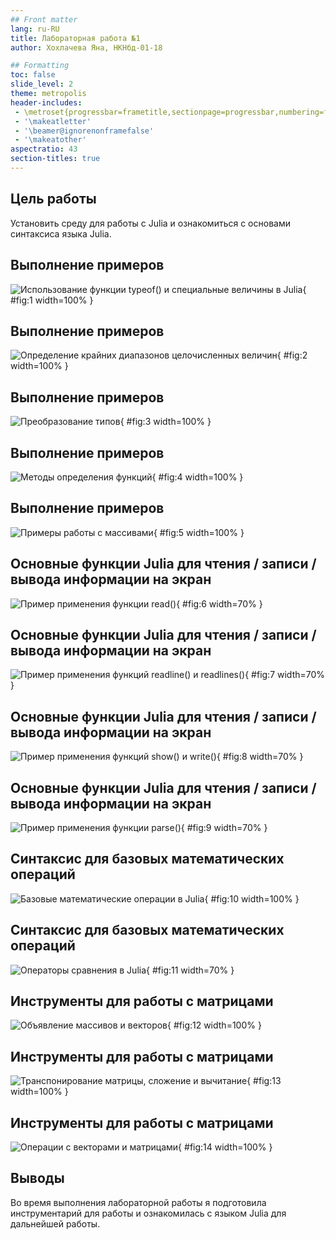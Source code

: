 ```yaml
---
## Front matter
lang: ru-RU
title: Лабораторная работа №1
author:	Хохлачева Яна, НКНбд-01-18

## Formatting
toc: false
slide_level: 2
theme: metropolis
header-includes: 
 - \metroset{progressbar=frametitle,sectionpage=progressbar,numbering=fraction}
 - '\makeatletter'
 - '\beamer@ignorenonframefalse'
 - '\makeatother'
aspectratio: 43
section-titles: true
---
```


## Цель работы

Установить среду для работы с Julia и ознакомиться с основами синтаксиса языка Julia. 

## Выполнение примеров

![Использование функции typeof() и специальные величины в Julia](image/1.png){ #fig:1 width=100% }

## Выполнение примеров

![Определение крайних диапазонов целочисленных величин](image/2.png){ #fig:2 width=100% }

## Выполнение примеров

![Преобразование типов](image/3.png){ #fig:3 width=100% }

## Выполнение примеров

![Методы определения функций](image/4.png){ #fig:4 width=100% }

## Выполнение примеров

![Примеры работы с массивами](image/5.png){ #fig:5 width=100% }

## Основные функции Julia для чтения / записи / вывода информации на экран

![Пример применения функции read()](image/6.png){ #fig:6 width=70% }

## Основные функции Julia для чтения / записи / вывода информации на экран

![Пример применения функций readline() и readlines()](image/7.png){ #fig:7 width=70% }

## Основные функции Julia для чтения / записи / вывода информации на экран

![Пример применения функций show() и write()](image/8.png){ #fig:8 width=70% }

## Основные функции Julia для чтения / записи / вывода информации на экран

![Пример применения функции parse()](image/9.png){ #fig:9 width=70% }

## Синтаксис для базовых математических операций

![Базовые математические операции в Julia](image/10.png){ #fig:10 width=100% }

## Синтаксис для базовых математических операций

![Операторы сравнения в Julia](image/11.png){ #fig:11 width=70% }

## Инструменты для работы с матрицами

![Объявление массивов и векторов](image/12.png){ #fig:12 width=100% }

## Инструменты для работы с матрицами

![Транспонирование матрицы, сложение и вычитание](image/13.png){ #fig:13 width=100% }

## Инструменты для работы с матрицами

![Операции с векторами и матрицами](image/14.png){ #fig:14 width=100% }

## Выводы

Во время выполнения лабораторной работы я подготовила инструментарий для работы и ознакомилась с языком Julia для дальнейшей работы.
